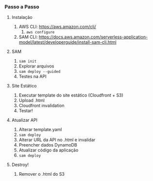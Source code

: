 ### Passo a Passo

1. Instalação
    1. AWS CLI: https://aws.amazon.com/cli/
        1. `aws configure`
    1. SAM CLI: https://docs.aws.amazon.com/serverless-application-model/latest/developerguide/install-sam-cli.html

1. SAM
    1. `sam init`
    1. Explorar arquivos
    1. `sam deploy --guided`
    1. Testes na API

1. Site Estático
    1. Executar template do site estático (Cloudfront + S3)
    1. Upload .html
    1. Cloudfront invalidation
    1. Testar!

1. Atualizar API
    1. Alterar template.yaml
    1. `sam deploy`
    1. Alterar URL da API no .html e invalidar
    1. Preencher dados DynamoDB
    1. Atualizar código da aplicação
    1. `sam deploy`

1. Destroy!
    1. Remover o .html do S3